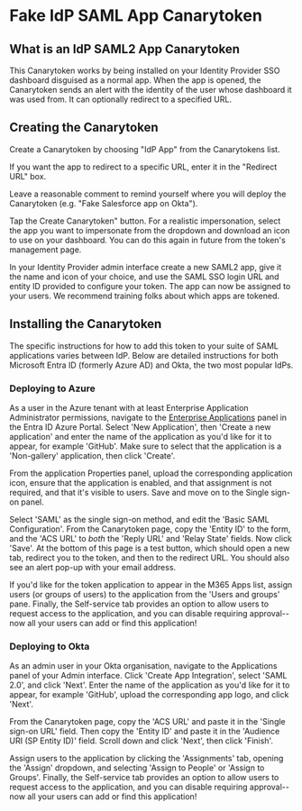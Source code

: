 # Fake IdP SAML App Canarytoken

## What is an IdP SAML2 App Canarytoken

This Canarytoken works by being installed on your Identity Provider SSO dashboard disguised as a normal app. When the app is opened, the Canarytoken sends an alert with the identity of the user whose dashboard it was used from. It can optionally redirect to a specified URL.

## Creating the Canarytoken

Create a Canarytoken by choosing "IdP App" from the Canarytokens list.

If you want the app to redirect to a specific URL, enter it in the "Redirect URL" box.

Leave a reasonable comment to remind yourself where you will deploy the Canarytoken (e.g. "Fake Salesforce app on Okta").

Tap the Create Canarytoken" button. For a realistic impersonation, select the app you want to impersonate from the dropdown and download an icon to use on your dashboard. You can do this again in future from the token's management page.

In your Identity Provider admin interface create a new SAML2 app, give it the name and icon of your choice, and use the SAML SSO login URL and entity ID provided to configure your token. The app can now be assigned to your users. We recommend training folks about which apps are tokened.

## Installing the Canarytoken

The specific instructions for how to add this token to your suite of SAML applications varies between IdP. Below are detailed instructions for both Microsoft Entra ID (formerly Azure AD) and Okta, the two most popular IdPs.

### Deploying to Azure

As a user in the Azure tenant with at least Enterprise Application Administrator permissions, navigate to the [Enterprise Applications](https://portal.azure.com/#view/Microsoft_AAD_IAM/StartboardApplicationsMenuBlade/~/AppAppsPreview/menuId~/null) panel in the Entra ID Azure Portal. 
Select 'New Application', then 'Create a new application' and enter the name of the application as you'd like for it to appear, for example 'GitHub'. Make sure to select that the application is a 'Non-gallery' application, then click 'Create'.

From the application Properties panel, upload the corresponding application icon, ensure that the application is enabled, and that assignment is not required, and that it's visible to users. Save and move on to the Single sign-on panel.

Select 'SAML' as the single sign-on method, and edit the 'Basic SAML Configuration'. From the Canarytoken page, copy the 'Entity ID' to the form, and the 'ACS URL' to *both* the 'Reply URL' and 'Relay State' fields. Now click 'Save'. At the bottom of this page is a test button, which should open a new tab, redirect you to the token, and then to the redirect URL. You should also see an alert pop-up with your email address.

If you'd like for the token application to appear in the M365 Apps list, assign users (or groups of users) to the application from the 'Users and groups' pane. Finally, the Self-service tab provides an option to allow users to request access to the application, and you can disable requiring approval--now all your users can add or find this application!

### Deploying to Okta
As an admin user in your Okta organisation, navigate to the Applications panel of your Admin interface. Click 'Create App Integration', select 'SAML 2.0', and click 'Next'. Enter the name of the application as you'd like for it to appear, for example 'GitHub', upload the corresponding app logo, and click 'Next'.

From the Canarytoken page, copy the 'ACS URL' and paste it in the 'Single sign-on URL' field. Then copy the 'Entity ID' and paste it in the 'Audience URI (SP Entity ID)' field. Scroll down and click 'Next', then click 'Finish'. 

Assign users to the application by clicking the 'Assignments' tab, opening the 'Assign' dropdown, and selecting 'Assign to People' or 'Assign to Groups'. Finally, the Self-service tab provides an option to allow users to request access to the application, and you can disable requiring approval--now all your users can add or find this application!